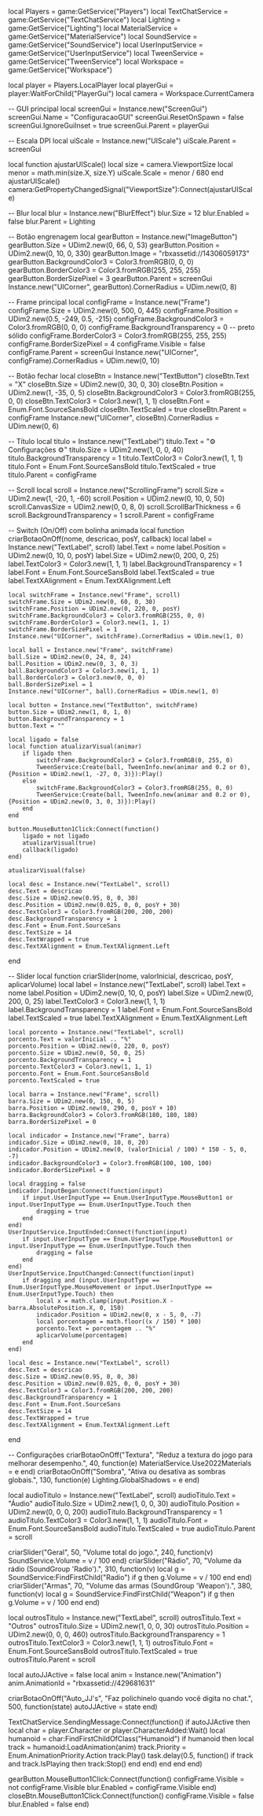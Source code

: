 local Players = game:GetService("Players")
local TextChatService = game:GetService("TextChatService")
local Lighting = game:GetService("Lighting")
local MaterialService = game:GetService("MaterialService")
local SoundService = game:GetService("SoundService")
local UserInputService = game:GetService("UserInputService")
local TweenService = game:GetService("TweenService")
local Workspace = game:GetService("Workspace")
 
local player = Players.LocalPlayer
local playerGui = player:WaitForChild("PlayerGui")
local camera = Workspace.CurrentCamera
 
-- GUI principal
local screenGui = Instance.new("ScreenGui")
screenGui.Name = "ConfiguracaoGUI"
screenGui.ResetOnSpawn = false
screenGui.IgnoreGuiInset = true
screenGui.Parent = playerGui
 
-- Escala DPI
local uiScale = Instance.new("UIScale")
uiScale.Parent = screenGui
 
local function ajustarUIScale()
    local size = camera.ViewportSize
    local menor = math.min(size.X, size.Y)
    uiScale.Scale = menor / 680
end
ajustarUIScale()
camera:GetPropertyChangedSignal("ViewportSize"):Connect(ajustarUIScale)
 
-- Blur
local blur = Instance.new("BlurEffect")
blur.Size = 12
blur.Enabled = false
blur.Parent = Lighting
 
-- Botão engrenagem
local gearButton = Instance.new("ImageButton")
gearButton.Size = UDim2.new(0, 66, 0, 53)
gearButton.Position = UDim2.new(0, 10, 0, 330)
gearButton.Image = "rbxassetid://14306059173"
gearButton.BackgroundColor3 = Color3.fromRGB(0, 0, 0)
gearButton.BorderColor3 = Color3.fromRGB(255, 255, 255)
gearButton.BorderSizePixel = 3
gearButton.Parent = screenGui
Instance.new("UICorner", gearButton).CornerRadius = UDim.new(0, 8)
 
-- Frame principal
local configFrame = Instance.new("Frame")
configFrame.Size = UDim2.new(0, 500, 0, 445)
configFrame.Position = UDim2.new(0.5, -249, 0.5, -215)
configFrame.BackgroundColor3 = Color3.fromRGB(0, 0, 0)
configFrame.BackgroundTransparency = 0 -- preto sólido
configFrame.BorderColor3 = Color3.fromRGB(255, 255, 255)
configFrame.BorderSizePixel = 4
configFrame.Visible = false
configFrame.Parent = screenGui
Instance.new("UICorner", configFrame).CornerRadius = UDim.new(0, 10)
 
-- Botão fechar
local closeBtn = Instance.new("TextButton")
closeBtn.Text = "X"
closeBtn.Size = UDim2.new(0, 30, 0, 30)
closeBtn.Position = UDim2.new(1, -35, 0, 5)
closeBtn.BackgroundColor3 = Color3.fromRGB(255, 0, 0)
closeBtn.TextColor3 = Color3.new(1, 1, 1)
closeBtn.Font = Enum.Font.SourceSansBold
closeBtn.TextScaled = true
closeBtn.Parent = configFrame
Instance.new("UICorner", closeBtn).CornerRadius = UDim.new(0, 6)
 
-- Título
local titulo = Instance.new("TextLabel")
titulo.Text = "⚙️ Configurações ⚙️"
titulo.Size = UDim2.new(1, 0, 0, 40)
titulo.BackgroundTransparency = 1
titulo.TextColor3 = Color3.new(1, 1, 1)
titulo.Font = Enum.Font.SourceSansBold
titulo.TextScaled = true
titulo.Parent = configFrame
 
-- Scroll
local scroll = Instance.new("ScrollingFrame")
scroll.Size = UDim2.new(1, -20, 1, -60)
scroll.Position = UDim2.new(0, 10, 0, 50)
scroll.CanvasSize = UDim2.new(0, 0, 8, 0)
scroll.ScrollBarThickness = 6
scroll.BackgroundTransparency = 1
scroll.Parent = configFrame
 
-- Switch (On/Off) com bolinha animada
local function criarBotaoOnOff(nome, descricao, posY, callback)
    local label = Instance.new("TextLabel", scroll)
    label.Text = nome
    label.Position = UDim2.new(0, 10, 0, posY)
    label.Size = UDim2.new(0, 200, 0, 25)
    label.TextColor3 = Color3.new(1, 1, 1)
    label.BackgroundTransparency = 1
    label.Font = Enum.Font.SourceSansBold
    label.TextScaled = true
    label.TextXAlignment = Enum.TextXAlignment.Left
    
    local switchFrame = Instance.new("Frame", scroll)
    switchFrame.Size = UDim2.new(0, 60, 0, 30)
    switchFrame.Position = UDim2.new(0, 220, 0, posY)
    switchFrame.BackgroundColor3 = Color3.fromRGB(255, 0, 0)
    switchFrame.BorderColor3 = Color3.new(1, 1, 1)
    switchFrame.BorderSizePixel = 1
    Instance.new("UICorner", switchFrame).CornerRadius = UDim.new(1, 0)
    
    local ball = Instance.new("Frame", switchFrame)
    ball.Size = UDim2.new(0, 24, 0, 24)
    ball.Position = UDim2.new(0, 3, 0, 3)
    ball.BackgroundColor3 = Color3.new(1, 1, 1)
    ball.BorderColor3 = Color3.new(0, 0, 0)
    ball.BorderSizePixel = 1
    Instance.new("UICorner", ball).CornerRadius = UDim.new(1, 0)
    
    local button = Instance.new("TextButton", switchFrame)
    button.Size = UDim2.new(1, 0, 1, 0)
    button.BackgroundTransparency = 1
    button.Text = ""
    
    local ligado = false
    local function atualizarVisual(animar)
        if ligado then
            switchFrame.BackgroundColor3 = Color3.fromRGB(0, 255, 0)
            TweenService:Create(ball, TweenInfo.new(animar and 0.2 or 0), {Position = UDim2.new(1, -27, 0, 3)}):Play()
        else
            switchFrame.BackgroundColor3 = Color3.fromRGB(255, 0, 0)
            TweenService:Create(ball, TweenInfo.new(animar and 0.2 or 0), {Position = UDim2.new(0, 3, 0, 3)}):Play()
        end
    end
    
    button.MouseButton1Click:Connect(function()
        ligado = not ligado
        atualizarVisual(true)
        callback(ligado)
    end)
    
    atualizarVisual(false)
    
    local desc = Instance.new("TextLabel", scroll)
    desc.Text = descricao
    desc.Size = UDim2.new(0.95, 0, 0, 30)
    desc.Position = UDim2.new(0.025, 0, 0, posY + 30)
    desc.TextColor3 = Color3.fromRGB(200, 200, 200)
    desc.BackgroundTransparency = 1
    desc.Font = Enum.Font.SourceSans
    desc.TextSize = 14
    desc.TextWrapped = true
    desc.TextXAlignment = Enum.TextXAlignment.Left
end
 
-- Slider
local function criarSlider(nome, valorInicial, descricao, posY, aplicarVolume)
    local label = Instance.new("TextLabel", scroll)
    label.Text = nome
    label.Position = UDim2.new(0, 10, 0, posY)
    label.Size = UDim2.new(0, 200, 0, 25)
    label.TextColor3 = Color3.new(1, 1, 1)
    label.BackgroundTransparency = 1
    label.Font = Enum.Font.SourceSansBold
    label.TextScaled = true
    label.TextXAlignment = Enum.TextXAlignment.Left
    
    local porcento = Instance.new("TextLabel", scroll)
    porcento.Text = valorInicial .. "%"
    porcento.Position = UDim2.new(0, 220, 0, posY)
    porcento.Size = UDim2.new(0, 50, 0, 25)
    porcento.BackgroundTransparency = 1
    porcento.TextColor3 = Color3.new(1, 1, 1)
    porcento.Font = Enum.Font.SourceSansBold
    porcento.TextScaled = true
    
    local barra = Instance.new("Frame", scroll)
    barra.Size = UDim2.new(0, 150, 0, 5)
    barra.Position = UDim2.new(0, 290, 0, posY + 10)
    barra.BackgroundColor3 = Color3.fromRGB(180, 180, 180)
    barra.BorderSizePixel = 0
    
    local indicador = Instance.new("Frame", barra)
    indicador.Size = UDim2.new(0, 10, 0, 20)
    indicador.Position = UDim2.new(0, (valorInicial / 100) * 150 - 5, 0, -7)
    indicador.BackgroundColor3 = Color3.fromRGB(100, 100, 100)
    indicador.BorderSizePixel = 0
    
    local dragging = false
    indicador.InputBegan:Connect(function(input)
        if input.UserInputType == Enum.UserInputType.MouseButton1 or input.UserInputType == Enum.UserInputType.Touch then
            dragging = true
        end
    end)
    UserInputService.InputEnded:Connect(function(input)
        if input.UserInputType == Enum.UserInputType.MouseButton1 or input.UserInputType == Enum.UserInputType.Touch then
            dragging = false
        end
    end)
    UserInputService.InputChanged:Connect(function(input)
        if dragging and (input.UserInputType == Enum.UserInputType.MouseMovement or input.UserInputType == Enum.UserInputType.Touch) then
            local x = math.clamp(input.Position.X - barra.AbsolutePosition.X, 0, 150)
            indicador.Position = UDim2.new(0, x - 5, 0, -7)
            local porcentagem = math.floor((x / 150) * 100)
            porcento.Text = porcentagem .. "%"
            aplicarVolume(porcentagem)
        end
    end)
    
    local desc = Instance.new("TextLabel", scroll)
    desc.Text = descricao
    desc.Size = UDim2.new(0.95, 0, 0, 30)
    desc.Position = UDim2.new(0.025, 0, 0, posY + 30)
    desc.TextColor3 = Color3.fromRGB(200, 200, 200)
    desc.BackgroundTransparency = 1
    desc.Font = Enum.Font.SourceSans
    desc.TextSize = 14
    desc.TextWrapped = true
    desc.TextXAlignment = Enum.TextXAlignment.Left
end
 
-- Configurações
criarBotaoOnOff("Textura", "Reduz a textura do jogo para melhorar desempenho.", 40, function(e)
    MaterialService.Use2022Materials = e
end)
criarBotaoOnOff("Sombra", "Ativa ou desativa as sombras globais.", 130, function(e)
    Lighting.GlobalShadows = e
end)
 
local audioTitulo = Instance.new("TextLabel", scroll)
audioTitulo.Text = "Áudio"
audioTitulo.Size = UDim2.new(1, 0, 0, 30)
audioTitulo.Position = UDim2.new(0, 0, 0, 200)
audioTitulo.BackgroundTransparency = 1
audioTitulo.TextColor3 = Color3.new(1, 1, 1)
audioTitulo.Font = Enum.Font.SourceSansBold
audioTitulo.TextScaled = true
audioTitulo.Parent = scroll
 
criarSlider("Geral", 50, "Volume total do jogo.", 240, function(v)
    SoundService.Volume = v / 100
end)
criarSlider("Rádio", 70, "Volume da rádio (SoundGroup 'Radio').", 310, function(v)
    local g = SoundService:FindFirstChild("Radio")
    if g then g.Volume = v / 100 end
end)
criarSlider("Armas", 70, "Volume das armas (SoundGroup 'Weapon').", 380, function(v)
    local g = SoundService:FindFirstChild("Weapon")
    if g then g.Volume = v / 100 end
end)
 
local outrosTitulo = Instance.new("TextLabel", scroll)
outrosTitulo.Text = "Outros"
outrosTitulo.Size = UDim2.new(1, 0, 0, 30)
outrosTitulo.Position = UDim2.new(0, 0, 0, 460)
outrosTitulo.BackgroundTransparency = 1
outrosTitulo.TextColor3 = Color3.new(1, 1, 1)
outrosTitulo.Font = Enum.Font.SourceSansBold
outrosTitulo.TextScaled = true
outrosTitulo.Parent = scroll
 
local autoJJActive = false
local anim = Instance.new("Animation")
anim.AnimationId = "rbxassetid://429681631"
 
criarBotaoOnOff("Auto_JJ's", "Faz polichinelo quando você digita no chat.", 500, function(state)
    autoJJActive = state
end)
 
TextChatService.SendingMessage:Connect(function()
    if autoJJActive then
        local char = player.Character or player.CharacterAdded:Wait()
        local humanoid = char:FindFirstChildOfClass("Humanoid")
        if humanoid then
            local track = humanoid:LoadAnimation(anim)
            track.Priority = Enum.AnimationPriority.Action
            track:Play()
            task.delay(0.5, function()
                if track and track.IsPlaying then
                    track:Stop()
                end
            end)
        end
    end
end)
 
gearButton.MouseButton1Click:Connect(function()
    configFrame.Visible = not configFrame.Visible
    blur.Enabled = configFrame.Visible
end)
closeBtn.MouseButton1Click:Connect(function()
    configFrame.Visible = false
    blur.Enabled = false
end)
